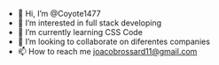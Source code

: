- 👋 Hi, I’m @Coyote1477
- 👀 I’m interested in full stack developing
- 🌱 I’m currently learning CSS Code
- 💞️ I’m looking to collaborate on diferentes companies
- 📫 How to reach me joacobrossard11@gmail.com

<!---
Coyote1477/Coyote1477 is a ✨ special ✨ repository because its `README.md` (this file) appears on your GitHub profile.
You can click the Preview link to take a look at your changes.
--->
